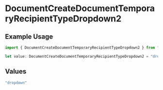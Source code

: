 # DocumentCreateDocumentTemporaryRecipientTypeDropdown2

## Example Usage

```typescript
import { DocumentCreateDocumentTemporaryRecipientTypeDropdown2 } from "@documenso/sdk-typescript/models/operations";

let value: DocumentCreateDocumentTemporaryRecipientTypeDropdown2 = "dropdown";
```

## Values

```typescript
"dropdown"
```